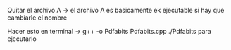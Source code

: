 Quitar el archivo A -> el archivo A es basicamente ek ejecutable si hay que cambiarle el nombre

Hacer esto en terminal -> g++ -o Pdfabits Pdfabits.cpp
./Pdfabits para ejecutarlo
